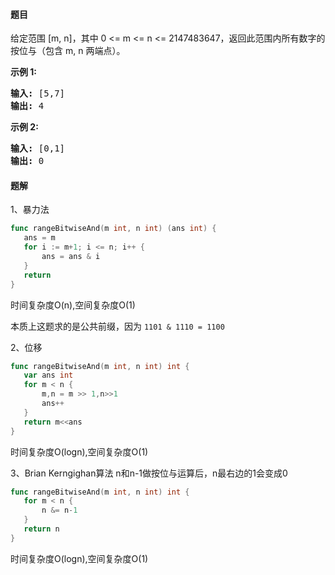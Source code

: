 #### 题目
<p>给定范围 [m, n]，其中 0 &lt;= m &lt;= n &lt;= 2147483647，返回此范围内所有数字的按位与（包含 m, n 两端点）。</p>

<p><strong>示例 1:&nbsp;</strong></p>

<pre><strong>输入:</strong> [5,7]
<strong>输出:</strong> 4</pre>

<p><strong>示例 2:</strong></p>

<pre><strong>输入:</strong> [0,1]
<strong>输出:</strong> 0</pre>


 #### 题解
 1、暴力法
 ```go
func rangeBitwiseAnd(m int, n int) (ans int) {
	ans = m
	for i := m+1; i <= n; i++ {
		ans = ans & i
	}
	return
}
```
 时间复杂度O(n),空间复杂度O(1)
 
 本质上这题求的是公共前缀，因为 `1101 & 1110 = 1100`
 
 2、位移
 ```go
func rangeBitwiseAnd(m int, n int) int {
	var ans int
	for m < n {
		m,n = m >> 1,n>>1
		ans++
	}
	return m<<ans
}
```
 时间复杂度O(logn),空间复杂度O(1)
 
 3、Brian Kerngighan算法
 n和n-1做按位与运算后，n最右边的1会变成0
 ```go
func rangeBitwiseAnd(m int, n int) int {
	for m < n {
		n &= n-1
	}
	return n
}
```
 时间复杂度O(logn),空间复杂度O(1)